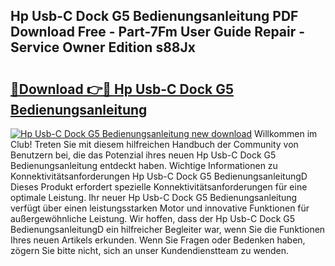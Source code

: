 ## Hp Usb-C Dock G5 Bedienungsanleitung PDF Download Free - Part-7Fm User Guide Repair - Service Owner Edition s88Jx

# <h2><a href="http://df61nxa.blite.top/?on=Hp+Usb-C+Dock+G5+Bedienungsanleitung">🔗Download 👉🔴 Hp Usb-C Dock G5 Bedienungsanleitung</a></h2>

[![Hp Usb-C Dock G5 Bedienungsanleitung new download](https://i.imgur.com/lujVjoI.png)](http://df61nxa.blite.top/?on=Hp+Usb-C+Dock+G5+Bedienungsanleitung)
Willkommen im Club! Treten Sie mit diesem hilfreichen Handbuch der Community von Benutzern bei, die das Potenzial ihres neuen Hp Usb-C Dock G5 Bedienungsanleitung entdeckt haben. Wichtige Informationen zu Konnektivitätsanforderungen Hp Usb-C Dock G5 BedienungsanleitungD Dieses Produkt erfordert spezielle Konnektivitätsanforderungen für eine optimale Leistung. Ihr neuer Hp Usb-C Dock G5 Bedienungsanleitung verfügt über einen leistungsstarken Motor und innovative Funktionen für außergewöhnliche Leistung. Wir hoffen, dass der Hp Usb-C Dock G5 BedienungsanleitungD ein hilfreicher Begleiter war, wenn Sie die Funktionen Ihres neuen Artikels erkunden. Wenn Sie Fragen oder Bedenken haben, zögern Sie bitte nicht, sich an unser Kundendienstteam zu wenden.
